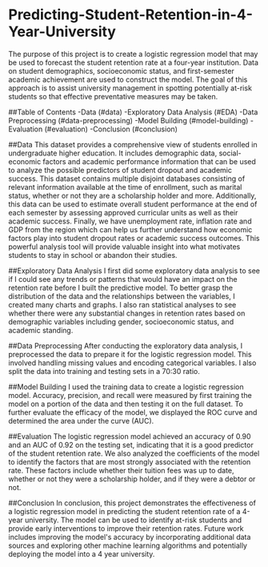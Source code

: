 # Predicting-Student-Retention-in-4-Year-University
The purpose of this project is to create a logistic regression model that may be used to forecast the student retention rate at a four-year institution. Data on student demographics, socioeconomic status, and first-semester academic achievement are used to construct the model. The goal of this approach is to assist university management in spotting potentially at-risk students so that effective preventative measures may be taken.

##Table of Contents
-Data (#data)
-Exploratory Data Analysis (#EDA)
-Data Preprocessing (#data-preprocessing)
-Model Building (#model-building)
-Evaluation (#evaluation)
-Conclusion (#conclusion)

##Data
This dataset provides a comprehensive view of students enrolled in undergraduate higher education.  It includes demographic data, social-economic factors and academic performance information that can be used to analyze the possible predictors of student dropout and academic success. This dataset contains multiple disjoint databases consisting of relevant information available at the time of enrollment, such as marital status, whether or not they are a scholarship holder and more. Additionally, this data can be used to estimate overall student performance at the end of each semester by assessing approved curricular units as well as their academic success. Finally, we have unemployment rate, inflation rate and GDP from the region which can help us further understand how economic factors play into student dropout rates or academic success outcomes. This powerful analysis tool will provide valuable insight into what motivates students to stay in school or abandon their studies.

##Exploratory Data Analysis
I first did some exploratory data analysis to see if I could see any trends or patterns that would have an impact on the retention rate before I built the predictive model. To better grasp the distribution of the data and the relationships between the variables, I created many charts and graphs. I also ran statistical analyses to see whether there were any substantial changes in retention rates based on demographic variables including gender, socioeconomic status, and academic standing.

##Data Preprocessing
After conducting the exploratory data analysis, I preprocessed the data to prepare it for the logistic regression model. This involved handling missing values and encoding categorical variables. I also split the data into training and testing sets in a 70:30 ratio.

##Model Building
I used the training data to create a logistic regression model. Accuracy, precision, and recall were measured by first training the model on a portion of the data and then testing it on the full dataset. To further evaluate the efficacy of the model, we displayed the ROC curve and determined the area under the curve (AUC).

##Evaluation
The logistic regression model achieved an accuracy of 0.90 and an AUC of 0.92 on the testing set, indicating that it is a good predictor of the student retention rate. We also analyzed the coefficients of the model to identify the factors that are most strongly associated with the retention rate. These factors include whether their tuition fees was up to date, whether or not they were a scholarship holder, and if they were a debtor or not.

##Conclusion
In conclusion, this project demonstrates the effectiveness of a logistic regression model in predicting the student retention rate of a 4-year university. The model can be used to identify at-risk students and provide early interventions to improve their retention rates. Future work includes improving the model's accuracy by incorporating additional data sources and exploring other machine learning algorithms and potentially deploying the model into a 4 year university.

